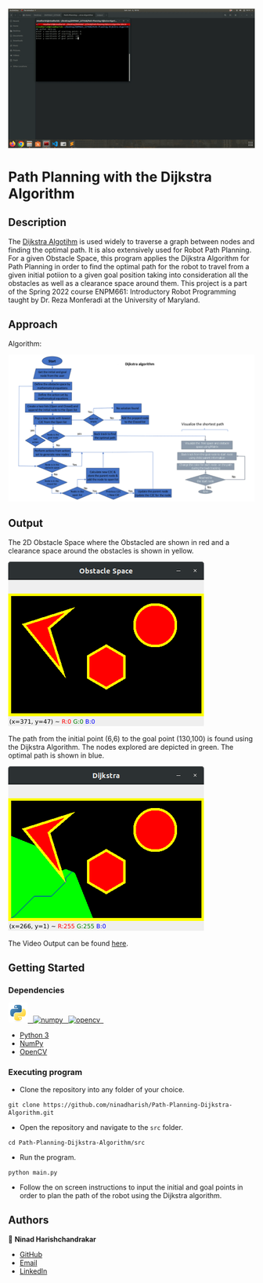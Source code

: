 ![alt text](/output/output.gif)

# Path Planning with the Dijkstra Algorithm

## Description

The [Dijkstra Algotihm](https://en.wikipedia.org/wiki/Dijkstra%27s_algorithm) is used widely to traverse a graph between nodes and finding the optimal path. It is also extensively used for Robot Path Planning. For a given Obstacle Space, this program applies the Dijkstra Algorithm for Path Planning in order to find the optimal path for the robot to travel from a given initial potiion to a given goal position taking into consideration all the obstacles as well as a clearance space around them. This project is a part of the Spring 2022 course ENPM661: Introductory Robot Programming taught by Dr. Reza Monferadi at the University of Maryland.



## Approach

Algorithm:

![alt text](/output/flo.png)

## Output

The 2D Obstacle Space where the Obstacled are shown in red and a clearance space around the obstacles is shown in yellow.

![alt text](/output/output1.png)

The path from the initial point (6,6) to the goal point (130,100) is found using the Dijkstra Algorithm. The nodes explored are depicted in green. The optimal path is shown in blue.

![alt text](/output/output2.png)


The Video Output can be found [here](https://drive.google.com/file/d/1oppuylvXl61TDRY4Bmon5KPglXFWiiMg/view?usp=sharing).


## Getting Started

### Dependencies

<p align="left"> 
<a href="https://www.python.org" target="_blank" rel="noreferrer"> <img src="https://raw.githubusercontent.com/devicons/devicon/master/icons/python/python-original.svg" alt="python" width="40" height="40"/>&ensp; </a>
<a href="https://numpy.org/" target="_blank" rel="noreferrer"> <img src="https://www.codebykelvin.com/learning/python/data-science/numpy-series/cover-numpy.png" alt="numpy" width="40" height="40"/>&ensp; </a>
<a href="https://opencv.org/" target="_blank" rel="noreferrer"> <img src="https://avatars.githubusercontent.com/u/5009934?v=4&s=400" alt="opencv" width="40" height="40"/>&ensp; </a>

* [Python 3](https://www.python.org/)
* [NumPy](https://numpy.org/)
* [OpenCV](https://opencv.org/)


### Executing program

* Clone the repository into any folder of your choice.
```
git clone https://github.com/ninadharish/Path-Planning-Dijkstra-Algorithm.git
```

* Open the repository and navigate to the `src` folder.
```
cd Path-Planning-Dijkstra-Algorithm/src
```

* Run the program.
```
python main.py
```

* Follow the on screen instructions to input the initial and goal points in order to plan the path of the robot using the Dijkstra algorithm.


## Authors

👤 **Ninad Harishchandrakar**

* [GitHub](https://github.com/ninadharish)
* [Email](mailto:ninad.harish@gmail.com)
* [LinkedIn](https://linkedin.com/in/ninadharish)
